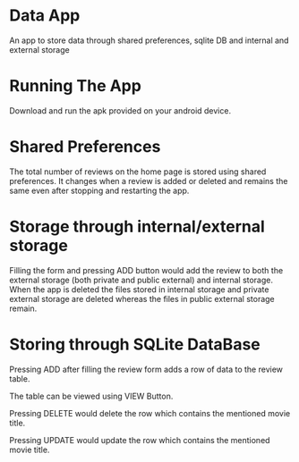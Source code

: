 # Data App
An app to store data through shared preferences, sqlite DB and internal and external storage

# Running The App
Download and run the apk provided on your android device.

# Shared Preferences
The total number of reviews on the home page is stored using shared preferences. It changes when a review is  added or deleted and 
remains the same even after stopping and restarting the app.

# Storage through internal/external storage
Filling the form and pressing ADD button would add the review to both the external storage (both private and public external)
and internal storage. When the app is deleted the files stored in internal storage and private external storage are deleted whereas
the files in public external storage remain.

# Storing through SQLite DataBase
Pressing ADD after filling the review form adds a row of data to the review table. 

The table can be viewed using VIEW Button.

Pressing DELETE would delete the row which contains the mentioned movie title.

Pressing UPDATE would update the row which contains the mentioned movie title.


